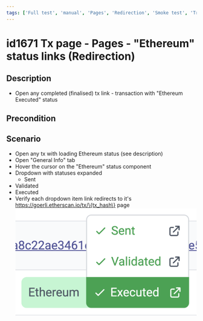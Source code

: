 ```yaml
---
tags: ['Full test', 'manual', 'Pages', 'Redirection', 'Smoke test', 'Transaction', 'Active']
---
```


# id1671 Tx page - Pages - "Ethereum" status links (Redirection)

## Description
  - Open any completed (finalised) tx link - transaction with "Ethereum Executed" status

## Precondition


## Scenario
- Open any tx with loading Ethereum status (see description)
- Open "General Info" tab
- Hover the cursor on  the "Ethereum" status component
- Dropdown with statuses expanded
    - Sent
- Validated
- Executed
- Verify each dropdown item link redirects to it's https://goerli.etherscan.io/tx/\{tx_hash\} page
![Screenshot](../../../../static/img/Pages/Transaction%20page/id1671.png)